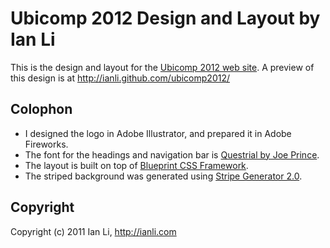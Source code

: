 Ubicomp 2012 Design and Layout by Ian Li
========================================

This is the design and layout for the [Ubicomp 2012 web site](http://www.ubicomp.org/ubicomp2012/). 
A preview of this design is at http://ianli.github.com/ubicomp2012/

Colophon
--------

- I designed the logo in Adobe Illustrator, and prepared it in Adobe Fireworks.
- The font for the headings and navigation bar is [Questrial by Joe Prince](http://www.google.com/webfonts/specimen/Questrial).
- The layout is built on top of [Blueprint CSS Framework](http://blueprintcss.org/).
- The striped background was generated using [Stripe Generator 2.0](http://www.stripegenerator.com/).

Copyright
---------

Copyright (c) 2011 Ian Li, http://ianli.com